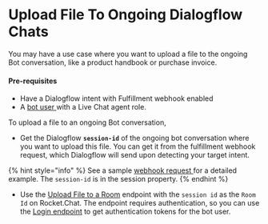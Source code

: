 # Upload File To Ongoing Dialogflow Chats

You may have a use case where you want to upload a file to the ongoing Bot conversation, like a product handbook or purchase invoice.

#### Pre-requisites

* Have a Dialogflow intent with Fulfillment webhook enabled
* A [bot user ](./#bot-user-configuration)with a Live Chat agent role.

To upload a file to an ongoing Bot conversation,

* Get the Dialogflow **`session-id`** of the ongoing bot conversation where you want to upload this file. You can get it from the fulfillment webhook request, which Dialogflow will send upon detecting your target intent.

{% hint style="info" %}
See a sample [webhook request ](https://cloud.google.com/dialogflow/es/docs/fulfillment-webhook#webhook\_request)for a detailed example. The `session-id` is in the session property.
{% endhint %}

* Use the [Upload File to a Room](https://developer.rocket.chat/reference/api/rest-api/endpoints/core-endpoints/rooms-endpoints/upload-file-to-a-room) endpoint with the `session id` as the `Room Id` on Rocket.Chat. The endpoint requires authentication, so you can use the [Login endpoint](https://developer.rocket.chat/reference/api/rest-api/endpoints/other-important-endpoints/authentication-endpoints/login) to get authentication tokens for the bot user.
